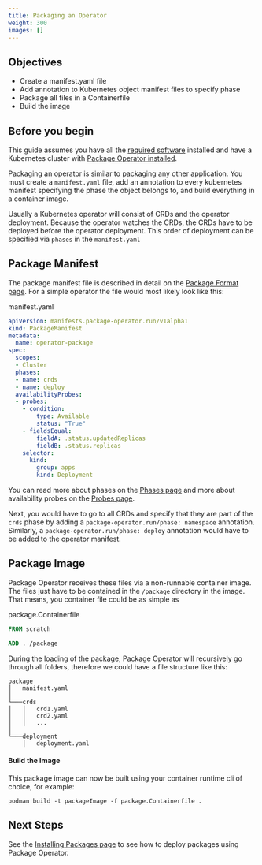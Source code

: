 ```yaml
---
title: Packaging an Operator
weight: 300
images: []
---
```

## Objectives
* Create a manifest.yaml file
* Add annotation to Kubernetes object manifest files to specify phase
* Package all files in a Containerfile
* Build the image

## Before you begin
This guide assumes you have all the [required software](/docs/getting_started/requirements.md) installed and have a
Kubernetes cluster with [Package Operator installed](/docs/getting_started/installation.md).


Packaging an operator is similar to packaging any other application. You must create a `manifest.yaml` file, add an
annotation to every kubernetes manifest specifying the phase the object belongs to, and build everything in a
container image.

Usually a Kubernetes operator will consist of CRDs and the operator deployment. Because the operator watches the
CRDs, the CRDs have to be deployed before the operator deployment. This order of deployment can be specified via
`phases` in the `manifest.yaml`

## Package Manifest
The package manifest file is described in detail on the [Package Format page](docs/concepts/package-format.md). For
a simple operator the file would most likely look like this:

manifest.yaml
```yaml
apiVersion: manifests.package-operator.run/v1alpha1
kind: PackageManifest
metadata:
  name: operator-package
spec:
  scopes:
  - Cluster
  phases:
  - name: crds
  - name: deploy
  availabilityProbes:
  - probes:
    - condition:
        type: Available
        status: "True"
    - fieldsEqual:
        fieldA: .status.updatedReplicas
        fieldB: .status.replicas
    selector:
      kind:
        group: apps
        kind: Deployment
```
You can read more about phases on the [Phases page](docs/concepts/phases.md) and more about
availability probes on the [Probes page](/docs/concepts/probes).

Next, you would have to go to all CRDs and specify that they are part of the `crds` phase by adding a
`package-operator.run/phase: namespace` annotation. Similarly, a `package-operator.run/phase: deploy`
annotation would have to be added to the operator manifest.

## Package Image
Package Operator receives these files via a non-runnable container image. The files just have to be contained in the
`/package` directory in the image. That means, you container file could be as simple as

package.Containerfile
```dockerfile
FROM scratch

ADD . /package
```

During the loading of the package, Package Operator will recursively go through all folders, therefore we could have
a file structure like this:
```
package
│   manifest.yaml
│
└───crds
│   │   crd1.yaml
│   │   crd2.yaml
│   │   ...
│
└───deployment
    │   deployment.yaml
```

#### Build the Image
This package image can now be built using your container runtime cli of choice, for example:
```shell
podman build -t packageImage -f package.Containerfile .
```

## Next Steps
See the [Installing Packages page](installing-packages.md) to see how to deploy packages using Package Operator.

